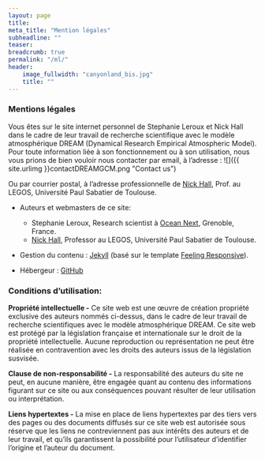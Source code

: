 ```yaml
---
layout: page
title: 
meta_title: "Mention légales"
subheadline: ""
teaser:
breadcrumb: true 
permalink: "/ml/"
header:
    image_fullwidth: "canyonland_bis.jpg"
    title: ""
---
```


### Mentions légales
Vous êtes sur le site internet personnel de Stephanie Leroux et Nick Hall dans le cadre de leur travail de recherche scientifique avec le modèle atmosphérique DREAM (Dynamical Research Empirical Atmospheric Model). Pour toute information liée à son fonctionnement ou à son utilisation, nous vous prions de bien vouloir nous contacter par email, à l’adresse :
![]({{ site.urlimg }}contactDREAMGCM.png "Contact us")

Ou par courrier postal, à l’adresse professionnelle de [Nick Hall](http://www.legos.obs-mip.fr/members/hall), Prof. au LEGOS, Université Paul Sabatier de Toulouse.

- Auteurs et webmasters de ce site: 
	* Stephanie Leroux, Research scientist à [Ocean Next](http://www.ocean-next.fr), Grenoble, France.
	* [Nick Hall](http://www.legos.obs-mip.fr/members/hall), Professor au LEGOS, Université Paul Sabatier de Toulouse.

- Gestion du contenu : [Jekyll](https://jekyllrb.com/) (basé sur le  template [Feeling Responsive](https://github.com/Phlow/feeling-responsive)).
- Hébergeur : [GitHub](https://github.com) 

### Conditions d’utilisation:

__Propriété intellectuelle -__  Ce site web  est une œuvre de création propriété exclusive des auteurs nommés ci-dessus, dans le cadre de leur travail de recherche scientifiques avec le modèle atmosphérique DREAM. Ce site web est protégé par la législation française et internationale sur le droit de la propriété intellectuelle. Aucune reproduction ou représentation ne peut être réalisée en contravention avec les droits des auteurs issus de la législation susvisée.

__Clause de non-responsabilité -__ La responsabilité des auteurs du site ne peut, en aucune manière, être engagée quant au contenu des informations figurant sur ce site ou aux conséquences pouvant résulter de leur utilisation ou interprétation.

__Liens hypertextes -__ La mise en place de liens hypertextes par des tiers vers des pages ou des documents diffusés sur ce site web est autorisée sous réserve que les liens ne contreviennent pas aux intérêts des auteurs et de leur travail, et qu’ils garantissent la possibilité pour l’utilisateur d’identifier l’origine et l’auteur du document.



